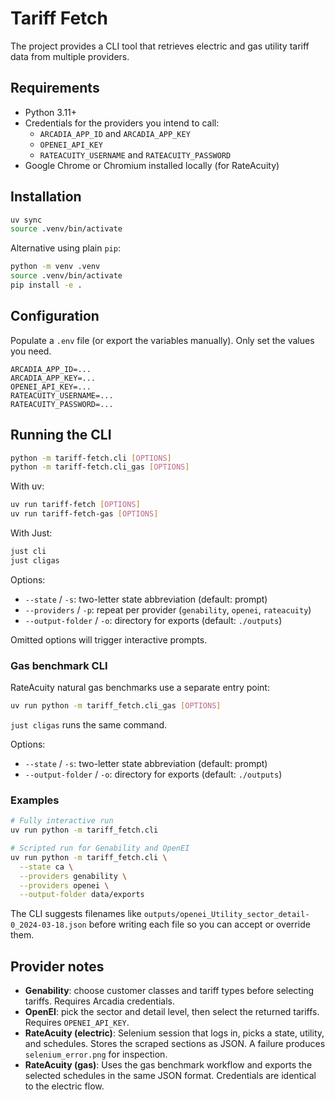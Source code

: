 # Tariff Fetch

The project provides a CLI tool that retrieves electric and gas utility tariff data from multiple providers.

## Requirements
- Python 3.11+
- Credentials for the providers you intend to call:
  - `ARCADIA_APP_ID` and `ARCADIA_APP_KEY`
  - `OPENEI_API_KEY`
  - `RATEACUITY_USERNAME` and `RATEACUITY_PASSWORD`
- Google Chrome or Chromium installed locally (for RateAcuity)

## Installation

```bash
uv sync
source .venv/bin/activate
```

Alternative using plain `pip`:

```bash
python -m venv .venv
source .venv/bin/activate
pip install -e .
```

## Configuration

Populate a `.env` file (or export the variables manually). Only set the values you need.

```
ARCADIA_APP_ID=...
ARCADIA_APP_KEY=...
OPENEI_API_KEY=...
RATEACUITY_USERNAME=...
RATEACUITY_PASSWORD=...
```

## Running the CLI

```bash
python -m tariff-fetch.cli [OPTIONS]
python -m tariff-fetch.cli_gas [OPTIONS]
```

With uv:

```bash
uv run tariff-fetch [OPTIONS]
uv run tariff-fetch-gas [OPTIONS]
```

With Just:

```bash
just cli
just cligas
```

Options:
- `--state` / `-s`: two-letter state abbreviation (default: prompt)
- `--providers` / `-p`: repeat per provider (`genability`, `openei`, `rateacuity`)
- `--output-folder` / `-o`: directory for exports (default: `./outputs`)

Omitted options will trigger interactive prompts.

### Gas benchmark CLI

RateAcuity natural gas benchmarks use a separate entry point:

```bash
uv run python -m tariff_fetch.cli_gas [OPTIONS]
```

`just cligas` runs the same command.

Options:
- `--state` / `-s`: two-letter state abbreviation (default: prompt)
- `--output-folder` / `-o`: directory for exports (default: `./outputs`)

### Examples

```bash
# Fully interactive run
uv run python -m tariff_fetch.cli

# Scripted run for Genability and OpenEI
uv run python -m tariff_fetch.cli \
  --state ca \
  --providers genability \
  --providers openei \
  --output-folder data/exports
```

The CLI suggests filenames like `outputs/openei_Utility_sector_detail-0_2024-03-18.json` before writing each file so you
can accept or override them.

## Provider notes
- **Genability**: choose customer classes and tariff types before selecting tariffs. Requires Arcadia credentials.
- **OpenEI**: pick the sector and detail level, then select the returned tariffs. Requires `OPENEI_API_KEY`.
- **RateAcuity (electric)**: Selenium session that logs in, picks a state, utility, and schedules. Stores the scraped sections as
  JSON. A failure produces `selenium_error.png` for inspection.
- **RateAcuity (gas)**: Uses the gas benchmark workflow and exports the selected schedules in the same JSON format. Credentials are identical to the electric flow.
